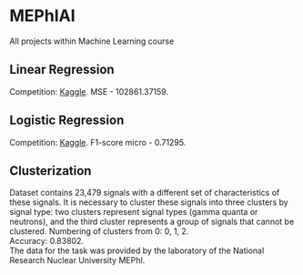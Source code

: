 # MEPhIAI
All projects within Machine Learning course
## Linear Regression
Competition: [Kaggle](https://www.kaggle.com/competitions/laptop-price/overview). MSE - 102861.37159.
## Logistic Regression
Competition: [Kaggle](https://www.kaggle.com/competitions/passenger-satisfaction-2024/overview). F1-score micro - 0.71295.
## Clusterization
Dataset contains 23,479 signals with a different set of characteristics of these signals. It is necessary to cluster these signals into three clusters by signal type: two clusters represent signal types (gamma quanta or neutrons), and the third cluster represents a group of signals that cannot be clustered. Numbering of clusters from 0: 0, 1, 2.\
Accuracy: 0.83802.\
The data for the task was provided by the laboratory of the National Research Nuclear University MEPhI.
